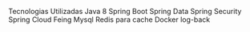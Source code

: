 Tecnologias Utilizadas
Java 8
Spring Boot
Spring Data
Spring Security
Spring Cloud Feing
Mysql
Redis para cache
Docker
log-back
